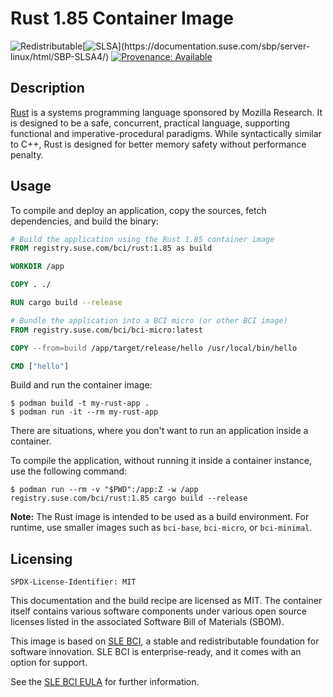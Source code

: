 # Rust 1.85 Container Image

![Redistributable](https://img.shields.io/badge/Redistributable-Yes-green)[![SLSA](https://img.shields.io/badge/SLSA_(v1.0)-Build_L3-Green)](https://documentation.suse.com/sbp/server-linux/html/SBP-SLSA4/)
[![Provenance: Available](https://img.shields.io/badge/Provenance-Available-Green)](https://documentation.suse.com/container/all/html/Container-guide/index.html#container-verify)

## Description

[Rust](https://www.rust-lang.org/) is a systems programming language sponsored by Mozilla Research. It is designed to be a safe, concurrent, practical language, supporting functional and imperative-procedural paradigms. While syntactically similar to C++, Rust is designed for better memory safety without performance penalty.

## Usage

To compile and deploy an application, copy the sources, fetch dependencies, and build the binary:

```Dockerfile
# Build the application using the Rust 1.85 container image
FROM registry.suse.com/bci/rust:1.85 as build

WORKDIR /app

COPY . ./

RUN cargo build --release

# Bundle the application into a BCI micro (or other BCI image)
FROM registry.suse.com/bci/bci-micro:latest

COPY --from=build /app/target/release/hello /usr/local/bin/hello

CMD ["hello"]
```

Build and run the container image:

```ShellSession
$ podman build -t my-rust-app .
$ podman run -it --rm my-rust-app
```

There are situations, where you don't want to run an application inside a container.

To compile the application, without running it inside a container instance, use the following command:

```ShellSession
$ podman run --rm -v "$PWD":/app:Z -w /app registry.suse.com/bci/rust:1.85 cargo build --release
```

**Note:** The Rust image is intended to be used as a build environment. For runtime, use smaller images such as `bci-base`, `bci-micro`, or `bci-minimal`.

## Licensing

`SPDX-License-Identifier: MIT`

This documentation and the build recipe are licensed as MIT.
The container itself contains various software components under various open source licenses listed in the associated
Software Bill of Materials (SBOM).

This image is based on [SLE BCI](https://opensource.suse.com/bci/), a stable and redistributable foundation for software innovation. SLE BCI is enterprise-ready, and it comes with an option for support.

See the [SLE BCI EULA](https://www.suse.com/licensing/eula/#bci) for further information.
